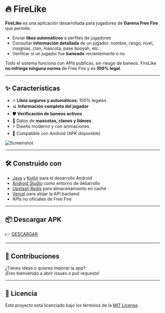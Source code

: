 # 🔥 FireLike

**FireLike** es una aplicación desarrollada para jugadores de **Garena Free Fire** que permite:

- Enviar **likes automáticos** a perfiles de jugadores  
- Consultar **información detallada** de un jugador: nombre, rango, nivel, insignias, clan, mascota, pase booyah, etc.  
- Verificar si un jugador fue **baneado** recientemente o no  

Todo el sistema funciona con APIs públicas, sin riesgo de baneos. FireLike **no infringe ninguna norma** de Free Fire y es **100% legal**.

---

## ✨ Características

- 🔥 **Likes seguros y automáticos:** 100% legales  
- 📊 **Información completa del jugador**  
- 🛡️ **Verificación de baneos activos**  
- 🐾 Datos de **mascotas, clanes y líderes**  
- ⚡ Diseño moderno y con animaciones  
- 📱 Compatible con Android (APK disponible)  

![Screenshot](https://firelike.vercel.app/assets/screenshot.png)

---

## 🛠️ Construido con

- [Java](https://www.java.com) y [Kotlin](https://kotlinlang.org) para el desarrollo Android  
- [Android Studio](https://developer.android.com/studio) como entorno de desarrollo  
- [Upstash Redis](https://upstash.com) para almacenamiento en caché  
- [Vercel](https://vercel.com) para alojar la API backend  
- APIs no oficiales de Free Fire  

---

## 📦 Descargar APK

👉 [DESCARGAR](https://github.com/MiniPixesoj/FireLike/releases/download/1.0.0/app-release.apk)

---

## 🙌 Contribuciones

¿Tienes ideas o quieres mejorar la app?  
¡Eres bienvenido a abrir issues o pull requests!

---

## 📝 Licencia

Este proyecto está licenciado bajo los términos de la [MIT License](LICENSE).
